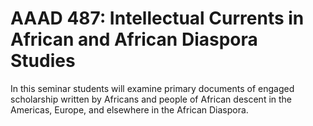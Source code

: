 # AAAD 487: Intellectual Currents in African and African Diaspora Studies

In this seminar students will examine primary documents of engaged scholarship written by Africans and people of African descent in the Americas, Europe, and elsewhere in the African Diaspora.